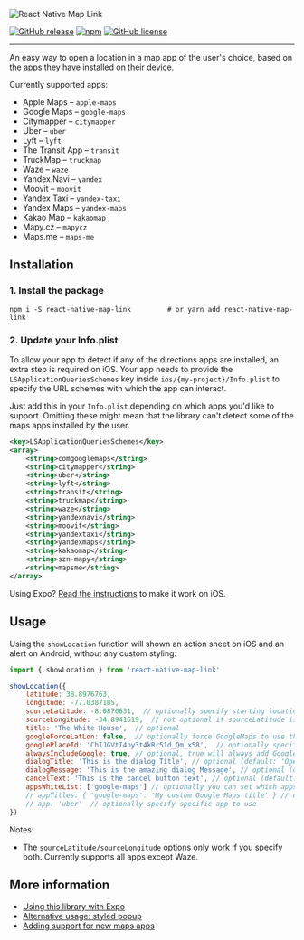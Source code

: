 ![React Native Map Link](https://lowcdn.com/2x/8f2/3ab63c0fe3f9-00fb302c20/banner.svg)

[![GitHub release](https://img.shields.io/github/release/tschoffelen/react-native-map-link.svg)](https://github.com/tschoffelen/react-native-map-link/releases)
[![npm](https://img.shields.io/npm/dm/react-native-map-link.svg)](https://www.npmjs.com/package/react-native-map-link)
[![GitHub license](https://img.shields.io/github/license/includable/react-native-map-link.svg)](https://github.com/tschoffelen/react-native-map-link/blob/master/LICENSE)

---

An easy way to open a location in a map app of the user's choice, based on the apps they have installed
on their device.

Currently supported apps:

* Apple Maps – `apple-maps`
* Google Maps – `google-maps`
* Citymapper – `citymapper`
* Uber – `uber`
* Lyft – `lyft`
* The Transit App – `transit`
* TruckMap – `truckmap`
* Waze – `waze`
* Yandex.Navi – `yandex`
* Moovit – `moovit`
* Yandex Taxi – `yandex-taxi`
* Yandex Maps – `yandex-maps`
* Kakao Map – `kakaomap`
* Mapy.cz – `mapycz`
* Maps.me – `maps-me`


## Installation

### 1. Install the package

```shell
npm i -S react-native-map-link         # or yarn add react-native-map-link
```

### 2. Update your Info.plist
To allow your app to detect if any of the directions apps are installed, an extra step is required on iOS. Your app needs to provide the `LSApplicationQueriesSchemes` key inside `ios/{my-project}/Info.plist` to specify the URL schemes with which the app can interact.

Just add this in your `Info.plist` depending on which apps you'd like to support. Omitting these might mean that the library can't detect some of the maps apps installed by the user.

```xml
<key>LSApplicationQueriesSchemes</key>
<array>
    <string>comgooglemaps</string>
    <string>citymapper</string>
    <string>uber</string>
    <string>lyft</string>
    <string>transit</string>
    <string>truckmap</string>
    <string>waze</string>
    <string>yandexnavi</string>
    <string>moovit</string>
    <string>yandextaxi</string>
    <string>yandexmaps</string>
    <string>kakaomap</string>
    <string>szn-mapy</string>
    <string>mapsme</string>
</array>
```

Using Expo? [Read the instructions](docs/expo.md) to make it work on iOS.



## Usage

Using the `showLocation` function will shown an action sheet on iOS and an alert on Android, without any custom styling:

```js
import { showLocation } from 'react-native-map-link'

showLocation({
    latitude: 38.8976763,
    longitude: -77.0387185,
    sourceLatitude: -8.0870631,  // optionally specify starting location for directions
    sourceLongitude: -34.8941619,  // not optional if sourceLatitude is specified
    title: 'The White House',  // optional
    googleForceLatLon: false,  // optionally force GoogleMaps to use the latlon for the query instead of the title
    googlePlaceId: 'ChIJGVtI4by3t4kRr51d_Qm_x58',  // optionally specify the google-place-id
    alwaysIncludeGoogle: true, // optional, true will always add Google Maps to iOS and open in Safari, even if app is not installed (default: false)
    dialogTitle: 'This is the dialog Title', // optional (default: 'Open in Maps')
    dialogMessage: 'This is the amazing dialog Message', // optional (default: 'What app would you like to use?')
    cancelText: 'This is the cancel button text', // optional (default: 'Cancel')
    appsWhiteList: ['google-maps'] // optionally you can set which apps to show (default: will show all supported apps installed on device)
    // appTitles: { 'google-maps': 'My custom Google Maps title' } // optionally you can override default app titles
    // app: 'uber'  // optionally specify specific app to use
})
```

Notes:

* The `sourceLatitude/sourceLongitude` options only work if you specify both. Currently supports all apps except Waze.


## More information

* [Using this library with Expo](docs/expo.md)
* [Alternative usage: styled popup](docs/popup.md)
* [Adding support for new maps apps](docs/add-app.md)
